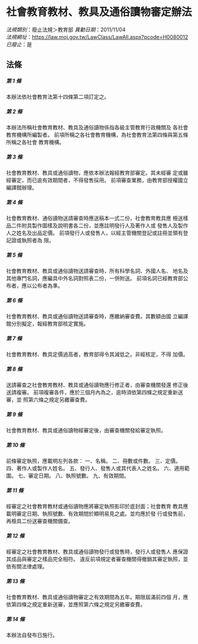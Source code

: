 # 社會教育教材、教具及通俗讀物審定辦法

*法規類別*：廢止法規＞教育部
*異動日期*：2011/11/04  
*法規網址*：https://law.moj.gov.tw/LawClass/LawAll.aspx?pcode=H0080012
*已廢止*：是


## 法條
##### 第 1 條
本辦法依社會教育法第十四條第二項訂定之。

##### 第 2 條
本辦法所稱社會教育教材、教具及通俗讀物係指各級主管教育行政機關及
各社會教育機構所編製者。
前項所稱之各社會教育機構，為社會教育法第四條與第五條所稱之各社會
教育機構。

##### 第 3 條
社會教育教材、教具或通俗讀物，應依本辦法報經教育部審定。其未經審
定或雖經審定，而已逾有效期間者，不得發售採用。
前項審查業務，由教育部授權國立編譯館辦理。

##### 第 4 條
社會教育教材、通俗讀物送請審查時應送稿本一式二份，社會教育教具應
檢送樣品二件附具製作圖樣及說明書各二份，並應註明發行人及著作人或
發售人及製作人之姓名及出品定價。
前項發行人或發售人，以經主管機關登記或註冊並領有登記證或執照者為
限。

##### 第 5 條
社會教育教材、教具或通俗讀物送請審查時，所有科學名詞、外國人名、
地名及其他專門名詞，應編具中外名詞對照表二份，一併附送。
前項名詞已經教育部公布者，應以公布者為準。

##### 第 6 條
社會教育教材、教具或通俗讀物送請審查時，應繳納審查費。其數額由國
立編譯館分別擬定，報經教育部核定實施。

##### 第 7 條
社會教育教材、教具定價過高者，教育部得令其減低之。非經核定，不得
加價。

##### 第 8 條
送請審查之社會教育教材、教具或通俗讀物應行修正者，由審查機關發還
修正後送請複審。
前項複審各件，應於三個月內為之，逾時須依第四條之規定重新送審，並
照第六條之規定另繳審查費。

##### 第 9 條
社會教育教材、教具或通俗讀物經審定後，由審查機關發給審定執照。

##### 第 10 條
前條審定執照，應載明左列各款：
一、名稱。
二、冊數或件數。
三、定價。
四、著作人或製作人姓名。
五、發行人、發售人或其代表人之姓名。
六、適用範圍。
七、審定日期。
八、執照號數。
九、有效期間。


##### 第 11 條
經審定之社會教育教材或通俗讀物應將審定執照影印於底封面；社會教育
教具應載明審定日期、執照號數、有效期間於顯明易見之處。並均應於發
行或發售前，再檢具二份送審查機關備查。

##### 第 12 條
經審定之社會教育教材、教具或通俗讀物發行或發售時，發行人或發售人
應保證其成品與審定之樣品完全相符。
違反前項規定者審查機關得撤銷其審定執照，並依有關法律處理。

##### 第 13 條
社會教育教材、教具或通俗讀物審定之有效期間為五年。期限屆滿前四個
月，應依第四條之規定重新送審，並應照第六條之規定另繳審查費。

##### 第 14 條
本辦法自發布日施行。


